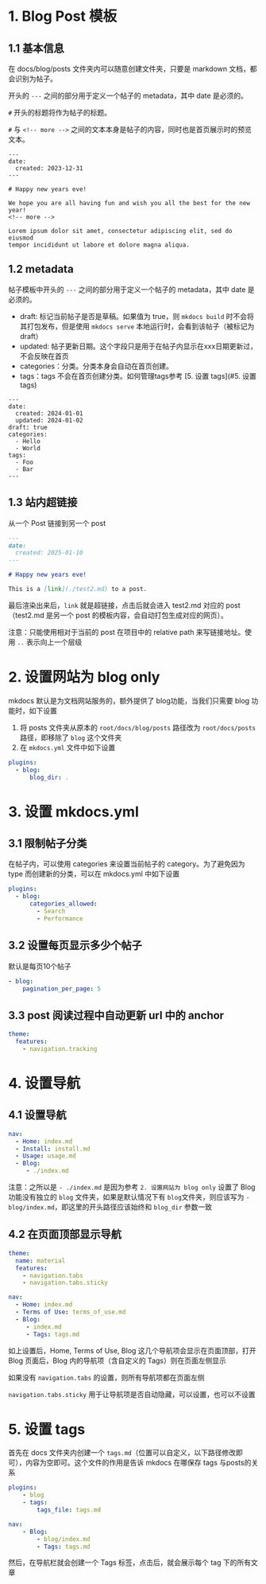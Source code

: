 # 1. Blog Post 模板
## 1.1 基本信息
在 docs/blog/posts 文件夹内可以随意创建文件夹，只要是 markdown 文档，都会识别为帖子。

开头的 `---` 之间的部分用于定义一个帖子的 metadata，其中 date 是必须的。

`#` 开头的标题将作为帖子的标题。

`#` 与 `<!-- more -->` 之间的文本本身是帖子的内容，同时也是首页展示时的预览文本。
```text
---
date:
  created: 2023-12-31
---

# Happy new years eve!

We hope you are all having fun and wish you all the best for the new year!
<!-- more -->

Lorem ipsum dolor sit amet, consectetur adipiscing elit, sed do eiusmod
tempor incididunt ut labore et dolore magna aliqua.
```
## 1.2 metadata
帖子模板中开头的 `---` 之间的部分用于定义一个帖子的 metadata，其中 date 是必须的。

* draft: 标记当前帖子是否是草稿。如果值为 true，则 `mkdocs build` 时不会将其打包发布，但是使用 `mkdocs serve` 本地运行时，会看到该帖子（被标记为 draft）
* updated: 帖子更新日期。这个字段只是用于在帖子内显示在xxx日期更新过，不会反映在首页
* categories：分类。分类本身会自动在首页创建。
* tags：tags 不会在首页创建分类。如何管理tags参考 [5. 设置 tags](#5. 设置 tags)

```
---
date:
  created: 2024-01-01
  updated: 2024-01-02
draft: true
categories:
  - Hello
  - World
tags:
  - Foo
  - Bar
---
```

## 1.3 站内超链接

从一个 Post 链接到另一个 post

```markdown
---
date:
  created: 2025-01-10
---

# Happy new years eve!

This is a [link](./test2.md) to a post.
```

最后渲染出来后，`link` 就是超链接，点击后就会进入 test2.md 对应的 post（test2.md 是另一个 post 的模板内容，会自动打包生成对应的网页）。

注意：只能使用相对于当前的 post 在项目中的 relative path 来写链接地址。使用 `..` 表示向上一个层级

# 2. 设置网站为 blog only

mkdocs 默认是为文档网站服务的，额外提供了 blog功能，当我们只需要 blog 功能时，如下设置

1. 将 posts 文件夹从原本的 `root/docs/blog/posts` 路径改为 `root/docs/posts`路径，即移除了 `blog` 这个文件夹
2. 在 `mkdocs.yml` 文件中如下设置

```yaml
plugins:
  - blog:
      blog_dir: . 
```

# 3. 设置 mkdocs.yml

## 3.1 限制帖子分类

在帖子内，可以使用 categories 来设置当前帖子的 category。为了避免因为 type 而创建新的分类，可以在 mkdocs.yml 中如下设置

```yaml
plugins:
  - blog:
      categories_allowed:
        - Search
        - Performance
```

## 3.2 设置每页显示多少个帖子

默认是每页10个帖子

```yaml
- blog:
    pagination_per_page: 5
```

## 3.3 post 阅读过程中自动更新 url 中的 anchor

```yaml
theme:
  features:
    - navigation.tracking
```

# 4. 设置导航

## 4.1 设置导航

```yaml
nav:
  - Home: index.md
  - Install: install.md
  - Usage: usage.md
  - Blog:
     - ./index.md
```

注意：之所以是 `- ./index.md` 是因为参考 `2. 设置网站为 blog only` 设置了 Blog 功能没有独立的 `blog` 文件夹，如果是默认情况下有 `blog`文件夹，则应该写为 `- blog/index.md`，即这里的开头路径应该始终和 `blog_dir` 参数一致

## 4.2 在页面顶部显示导航

```yaml
theme:
  name: material
  features:
    - navigation.tabs
    - navigation.tabs.sticky

nav:
  - Home: index.md
  - Terms of Use: terms_of_use.md
  - Blog:
     - index.md
     - Tags: tags.md
```

如上设置后，Home, Terms of Use, Blog 这几个导航项会显示在页面顶部，打开 Blog 页面后，Blog 内的导航项（含自定义的 Tags）则在页面左侧显示

如果没有 `navigation.tabs` 的设置，则所有导航项都在页面左侧

`navigation.tabs.sticky` 用于让导航项是否自动隐藏，可以设置，也可以不设置

# 5. 设置 tags

首先在 docs 文件夹内创建一个 `tags.md`（位置可以自定义，以下路径修改即可），内容为空即可。这个文件的作用是告诉 mkdocs 在哪保存 tags 与posts的关系

```yaml
plugins:
    - blog
    - tags:
        tags_file: tags.md

nav:
    - Blog:
        - blog/index.md
        - Tags: tags.md
```

然后，在导航栏就会创建一个 Tags 标签，点击后，就会展示每个 tag 下的所有文章